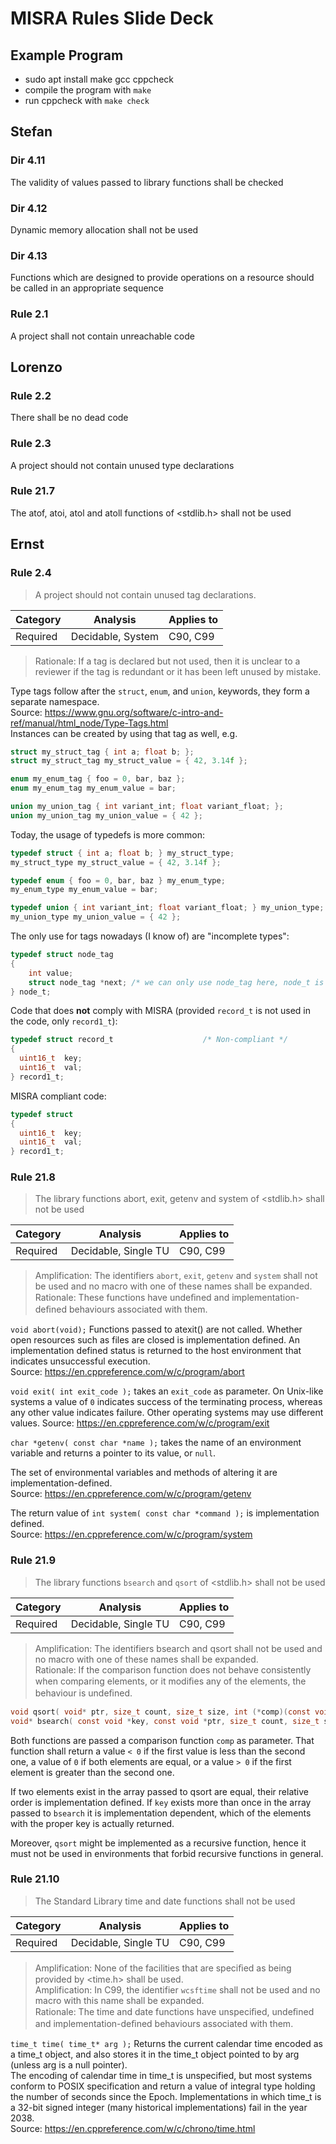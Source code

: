 # MISRA Rules Slide Deck

## Example Program

- sudo apt install make gcc cppcheck
- compile the program with `make`
- run cppcheck with `make check`

## Stefan

### Dir 4.11 
The validity of values passed to library functions shall be checked

### Dir 4.12
Dynamic memory allocation shall not be used

### Dir 4.13 
Functions which are designed to provide operations on a resource should be called in an appropriate sequence

### Rule 2.1 
A project shall not contain unreachable code

## Lorenzo

### Rule 2.2
There shall be no dead code

### Rule 2.3 
A project should not contain unused type declarations

### Rule 21.7 
The atof, atoi, atol and atoll functions of <stdlib.h> shall not be used

## Ernst

### Rule 2.4
>A project should not contain unused tag declarations.  

| Category  | Analysis | Applies to |
| -         | -        | -          |
|  Required | Decidable, System | C90, C99 |

>Rationale: If a tag is declared but not used, then it is unclear to a reviewer if the tag is redundant or it has been 
left unused by mistake.

Type tags follow after the `struct`, `enum`, and `union`, keywords, they form a separate namespace.  
Source: https://www.gnu.org/software/c-intro-and-ref/manual/html_node/Type-Tags.html  
Instances can be created by using that tag as well, e.g. 

```c
struct my_struct_tag { int a; float b; };
struct my_struct_tag my_struct_value = { 42, 3.14f };

enum my_enum_tag { foo = 0, bar, baz };
enum my_enum_tag my_enum_value = bar;

union my_union_tag { int variant_int; float variant_float; };
union my_union_tag my_union_value = { 42 };
```

Today, the usage of typedefs is more common:
```c
typedef struct { int a; float b; } my_struct_type;
my_struct_type my_struct_value = { 42, 3.14f };

typedef enum { foo = 0, bar, baz } my_enum_type;
my_enum_type my_enum_value = bar;

typedef union { int variant_int; float variant_float; } my_union_type;
my_union_type my_union_value = { 42 };
```

The only use for tags nowadays (I know of) are "incomplete types":

```c
typedef struct node_tag
{
    int value;
    struct node_tag *next; /* we can only use node_tag here, node_t is not yet available */
} node_t;
```

Code that does **not** comply with MISRA (provided `record_t` is not used in the code, only `record1_t`):
```c
typedef struct record_t                    /* Non-compliant */
{
  uint16_t  key; 
  uint16_t  val;
} record1_t;
```

MISRA compliant code:
```c
typedef struct
{
  uint16_t  key; 
  uint16_t  val;
} record1_t;
```


### Rule 21.8
>The library functions abort, exit, getenv and system of <stdlib.h> shall not be used  

| Category  | Analysis | Applies to |
| -         | -        | -          |
|  Required | Decidable, Single TU | C90, C99 |

>Amplification: The identifiers `abort`, `exit`, `getenv` and `system` shall not be used and no macro with one of these names shall be expanded.  
>Rationale: These functions have undeﬁned and implementation-deﬁned behaviours associated with them.

`void abort(void);`
Functions passed to atexit() are not called. Whether open resources such as files are closed is implementation defined. An implementation defined status is returned to the host environment that indicates unsuccessful execution.  
Source: https://en.cppreference.com/w/c/program/abort

`void exit( int exit_code );` takes an `exit_code` as parameter. On Unix-like systems a value of `0` indicates success of the terminating process, whereas any other value indicates failure. Other operating systems may use different values.
Source: https://en.cppreference.com/w/c/program/exit

`char *getenv( const char *name );` takes the name of an environment variable and returns a pointer to its value, or `null`. 

The set of environmental variables and methods of altering it are implementation-defined.  
Source: https://en.cppreference.com/w/c/program/getenv

The return value of `int system( const char *command );` is implementation defined.  
Source: https://en.cppreference.com/w/c/program/system

### Rule 21.9 
>The library functions `bsearch` and `qsort` of <stdlib.h> shall not be used 

| Category  | Analysis | Applies to |
| -         | -        | -          |
|  Required | Decidable, Single TU | C90, C99 |

>Amplification: The identifiers bsearch and qsort shall not be used and no macro with one of these names shall be expanded.  
>Rationale: If the comparison function does not behave consistently when comparing elements, or it modiﬁes any of the elements, the behaviour is undeﬁned.  

```c
void qsort( void* ptr, size_t count, size_t size, int (*comp)(const void*, const void*) );
void* bsearch( const void *key, const void *ptr, size_t count, size_t size, int (*comp)(const void*, const void*) );
```
Both functions are passed a comparison function `comp` as parameter. That function shall return a value `< 0` if the first value is less than the second one, a value of `0` if both elements are equal, or a value `> 0` if the first element is greater than the second one.

If two elements exist in the array passed to qsort are equal, their relative order is implementation defined. If `key` exists more than once in the array passed to `bsearch` it is implementation dependent, which of the elements with the proper key is actually returned.

Moreover, `qsort` might be implemented as a recursive function, hence it must not be used in environments that forbid recursive functions in general.

### Rule 21.10
>The Standard Library time and date functions shall not be used  

| Category  | Analysis | Applies to |
| -         | -        | -          |
|  Required | Decidable, Single TU | C90, C99 |

>Amplification: None of the facilities that are speciﬁed as being provided by <time.h> shall be used.  
>Amplification: In C99, the identifier `wcsftime` shall not be used and no macro with this name shall be expanded.  
>Rationale: The time and date functions have unspeciﬁed, undeﬁned and implementation-deﬁned behaviours associated with them.

`time_t time( time_t* arg );` Returns the current calendar time encoded as a time_t object, and also stores it in the time_t object pointed to by arg (unless arg is a null pointer).  
The encoding of calendar time in time_t is unspecified, but most systems conform to POSIX specification and return a value of integral type holding the number of seconds since the Epoch. Implementations in which time_t is a 32-bit signed integer (many historical implementations) fail in the year 2038.  
Source: https://en.cppreference.com/w/c/chrono/time.html
